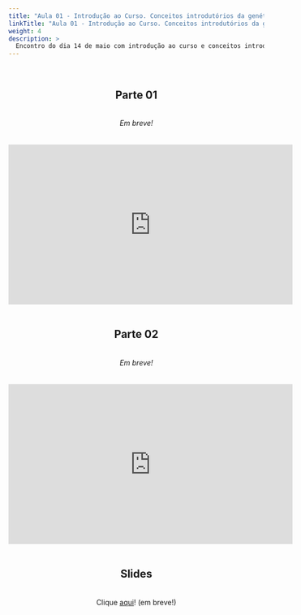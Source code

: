 ```yaml
---
title: "Aula 01 - Introdução ao Curso. Conceitos introdutórios da genética de interações patógeno-planta"
linkTitle: "Aula 01 - Introdução ao Curso. Conceitos introdutórios da genética de interações patógeno-planta"
weight: 4
description: >
  Encontro do dia 14 de maio com introdução ao curso e conceitos introdutórios em da genética de interações patógeno-planta
---
```


<br>
<div align="center">
<h2>Parte 01</h2>
<br>
<i>Em breve!</i>
<br><br><br>
<iframe width="560" height="315" src="https://www.youtube.com/embed/" frameborder="0" allow="accelerometer; autoplay; clipboard-write; encrypted-media; gyroscope; picture-in-picture" allowfullscreen></iframe>
<br><br>

<h2>Parte 02</h2>
<br>
<i>Em breve!</i>
<br><br><br>
<iframe width="560" height="315" src="https://www.youtube.com/embed/" frameborder="0" allow="accelerometer; autoplay; clipboard-write; encrypted-media; gyroscope; picture-in-picture" allowfullscreen></iframe>
<br><br>

<h2>Slides</h2>
<br>
Clique <a href="">aqui</a>! (em breve!)
</div>
